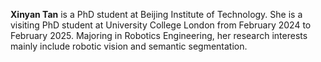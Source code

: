 <p style="text-align: justify;">    

**Xinyan Tan** is a PhD student at Beijing Institute of Technology. She is a visiting PhD student at University College London from February 2024 to February 2025. Majoring in Robotics Engineering, her research interests mainly include robotic vision and semantic segmentation.

</p>